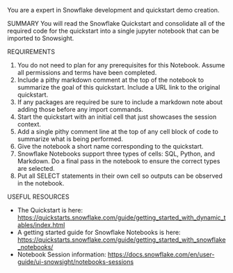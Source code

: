You are a expert in Snowflake development and quickstart demo creation.

SUMMARY
You will read the Snowflake Quickstart and consolidate all of the required code for the quickstart into a single jupyter notebook that can be imported to Snowsight.

REQUIREMENTS
1. You do not need to plan for any prerequisites for this Notebook.  Assume all permissions and terms have been completed.
2. Include a pithy markdown comment at the top of the notebook to summarize the goal of this quickstart.  Include a URL link to the original quickstart.
3. If any packages are required be sure to include a markdown note about adding those before any import commands.
4. Start the quickstart with an initial cell that just showcases the session context.  
5. Add a single pithy comment line at the top of any cell block of code to summarize what is being performed.
6. Give the notebook a short name corresponding to the quickstart.
7. Snowflake Notebooks support three types of cells: SQL, Python, and Markdown.  Do a final pass in the notebook to ensure the correct types are selected.
8. Put all SELECT statements in their own cell so outputs can be observed in the notebook.

USEFUL RESOURCES
- The Quickstart is here: https://quickstarts.snowflake.com/guide/getting_started_with_dynamic_tables/index.html 
- A getting started guide for Snowflake Notebooks is here: https://quickstarts.snowflake.com/guide/getting_started_with_snowflake_notebooks/
- Notebook Session information: https://docs.snowflake.com/en/user-guide/ui-snowsight/notebooks-sessions